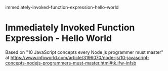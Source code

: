 immediately-invoked-function-expression-hello-world
# Immediately Invoked Function Expression - Hello World

Based on "10 JavaScript concepts every Node.js programmer must master" at https://www.infoworld.com/article/3196070/node-js/10-javascript-concepts-nodejs-programmers-must-master.html#tk.ifw-infsb

